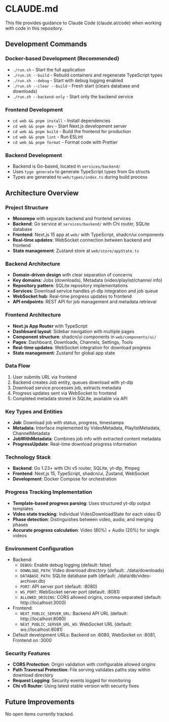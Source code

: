 # CLAUDE.md

This file provides guidance to Claude Code (claude.ai/code) when working with code in this repository.

## Development Commands

### Docker-based Development (Recommended)
- `./run.sh` - Start the full application
- `./run.sh --build` - Rebuild containers and regenerate TypeScript types
- `./run.sh --debug` - Start with debug logging enabled
- `./run.sh --clear --build` - Fresh start (clears database and downloads)
- `./run.sh --backend-only` - Start only the backend service

### Frontend Development
- `cd web && pnpm install` - Install dependencies
- `cd web && pnpm dev` - Start Next.js development server
- `cd web && pnpm build` - Build the frontend for production
- `cd web && pnpm lint` - Run ESLint
- `cd web && pnpm format` - Format code with Prettier

### Backend Development
- Backend is Go-based, located in `services/backend/`
- Uses `tygo generate` to generate TypeScript types from Go structs
- Types are generated to `web/types/index.ts` during build process

## Architecture Overview

### Project Structure
- **Monorepo** with separate backend and frontend services
- **Backend**: Go service at `services/backend/` with Chi router, SQLite database
- **Frontend**: Next.js 15 app at `web/` with TypeScript, shadcn/ui components
- **Real-time updates**: WebSocket connection between backend and frontend
- **State management**: Zustand store at `web/store/appState.ts`

### Backend Architecture
- **Domain-driven design** with clear separation of concerns
- **Key domains**: Jobs (downloads), Metadata (video/playlist/channel info)
- **Repository pattern**: SQLite repository implementations
- **Services**: Download service handles yt-dlp integration and job queue
- **WebSocket hub**: Real-time progress updates to frontend
- **API endpoints**: REST API for job management and metadata retrieval

### Frontend Architecture
- **Next.js App Router** with TypeScript
- **Dashboard layout**: Sidebar navigation with multiple pages
- **Component structure**: shadcn/ui components in `web/components/ui/`
- **Pages**: Dashboard, Downloads, Channels, Settings, Tools
- **Real-time updates**: WebSocket integration for download progress
- **State management**: Zustand for global app state

### Data Flow
1. User submits URL via frontend
2. Backend creates Job entity, queues download with yt-dlp
3. Download service processes job, extracts metadata
4. Progress updates sent via WebSocket to frontend
5. Completed metadata stored in SQLite, available via API

### Key Types and Entities
- **Job**: Download job with status, progress, timestamps
- **Metadata**: Interface implemented by VideoMetadata, PlaylistMetadata, ChannelMetadata
- **JobWithMetadata**: Combines job info with extracted content metadata
- **ProgressUpdate**: Real-time download progress information

### Technology Stack
- **Backend**: Go 1.23+ with Chi v5 router, SQLite, yt-dlp, ffmpeg
- **Frontend**: Next.js 15, TypeScript, shadcn/ui, Zustand, WebSocket
- **Development**: Docker Compose for orchestration

### Progress Tracking Implementation
- **Template-based progress parsing**: Uses structured yt-dlp output templates
- **Video state tracking**: Individual VideoDownloadState for each video ID
- **Phase detection**: Distinguishes between video, audio, and merging phases
- **Accurate progress calculation**: Video (80%) + Audio (20%) for single videos

### Environment Configuration
- Backend:
  - `DEBUG`: Enable debug logging (default: false)
  - `DOWNLOAD_PATH`: Video download directory (default: ./data/downloads)
  - `DATABASE_PATH`: SQLite database path (default: ./data/db/video-archiver.db)
  - `PORT`: API server port (default: :8080)
  - `WS_PORT`: WebSocket server port (default: :8081)
  - `ALLOWED_ORIGINS`: CORS allowed origins, comma-separated (default: http://localhost:3000)
- Frontend:
  - `NEXT_PUBLIC_SERVER_URL`: Backend API URL (default: http://localhost:8080)
  - `NEXT_PUBLIC_SERVER_URL_WS`: WebSocket URL (default: ws://localhost:8081)
- Default development URLs: Backend on :8080, WebSocket on :8081, Frontend on :3000

### Security Features
- **CORS Protection**: Origin validation with configurable allowed origins
- **Path Traversal Protection**: File serving validates paths stay within download directory
- **Request Logging**: Security events logged for monitoring
- **Chi v5 Router**: Using latest stable version with security fixes

## Future Improvements

No open items currently tracked.